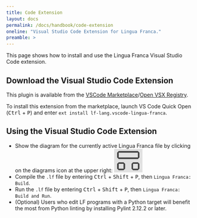 ```yaml
---
title: Code Extension
layout: docs
permalink: /docs/handbook/code-extension
oneline: "Visual Studio Code Extension for Lingua Franca."
preamble: >
---
```


This page shows how to install and use the Lingua Franca Visual Studio Code extension.

## Download the Visual Studio Code Extension

This plugin is available from the [VSCode
Marketplace](https://marketplace.visualstudio.com/items?itemName=lf-lang.vscode-lingua-franca)/[Open VSX Registry](https://open-vsx.org/extension/lf-lang/vscode-lingua-franca).

To install this extension from the marketplace, launch VS Code Quick Open (<kbd>Ctrl</kbd> + <kbd>P</kbd>) and enter `ext install lf-lang.vscode-lingua-franca`.

## Using the Visual Studio Code Extension

- Show the diagram for the currently active Lingua Franca file by clicking on the diagrams icon at the upper right:
  <img src="../../../../../img/vs_code/diagrams_icon.png" class="icon">
- Compile the `.lf` file by entering <kbd>Ctrl</kbd> + <kbd>Shift</kbd> + <kbd>P</kbd>, then `Lingua Franca: Build`.
- Run the `.lf` file by entering <kbd>Ctrl</kbd> + <kbd>Shift</kbd> + <kbd>P</kbd>, then `Lingua Franca: Build and Run`.
- (Optional) Users who edit LF programs with a Python target will benefit the most from Python
  linting by installing Pylint 2.12.2 or later.
